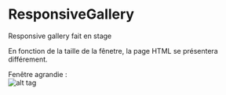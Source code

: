 # ResponsiveGallery
Responsive gallery fait en stage

En fonction de la taille de la fênetre, la page HTML se présentera différement.

Fenêtre agrandie :
</br>
![alt tag](https://cloud.githubusercontent.com/assets/17911035/14225445/7be8fc0a-f8c3-11e5-9061-aeb7ba2ffc1c.png)
